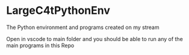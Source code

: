 # LargeC4tPythonEnv
The Python environment and programs created on my stream

Open in vscode to main folder and you should be able to run any of the main programs in this Repo